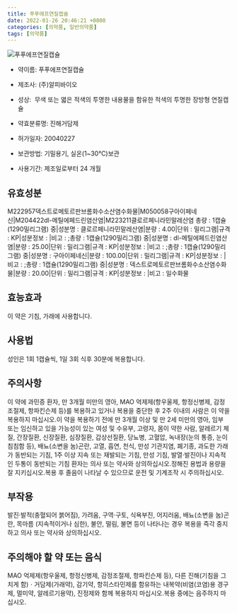 ```yaml
---
title: 푸푸에프연질캡슐
date: 2022-01-26 20:46:21 +0800
categories: [의약품, 일반의약품]
tags: [의약품]
---
```

![푸푸에프연질캡슐](https://nedrug.mfds.go.kr/pbp/cmn/itemImageDownload/148725972805200068)

- 약이름: 푸푸에프연질캡슐
- 제조사: (주)알피바이오
- 성상:  무색 또는 엷은 적색의 투명한 내용물을 함유한 적색의 투명한 장방형 연질캡슐

- 약효분류명: 진해거담제
- 허가일자: 20040227
- 보관방법: 기밀용기, 실온(1~30℃)보관
- 사용기간: 제조일로부터 24 개월
## 유효성분
M222957덱스트로메토르판브롬화수소산염수화물|M050058구아이페네신|M204422dl-메틸에페드린염산염|M223211클로르페니라민말레산염
총량 : 1캡슐(1290밀리그램) 중|성분명 : 클로르페니라민말레산염|분량 : 4.00|단위 : 밀리그램|규격 : KP|성분정보 : |비고 : ;총량 : 1캡슐(1290밀리그램) 중|성분명 : dl-메틸에페드린염산염|분량 : 25.00|단위 : 밀리그램|규격 : KP|성분정보 : |비고 : ;총량 : 1캡슐(1290밀리그램) 중|성분명 : 구아이페네신|분량 : 100.00|단위 : 밀리그램|규격 : KP|성분정보 : |비고 : ;총량 : 1캡슐(1290밀리그램) 중|성분명 : 덱스트로메토르판브롬화수소산염수화물|분량 : 20.00|단위 : 밀리그램|규격 : KP|성분정보 : |비고 : 일수화물
## 효능효과
이 약은 기침, 가래에 사용합니다.
## 사용법
성인은 1회 1캡슐씩, 1일 3회 식후 30분에 복용합니다.
## 주의사항
이 약에 과민증 환자, 만 3개월 미만의 영아, MAO 억제제(항우울제, 항정신병제, 감정조절제, 항파킨슨제 등)를 복용하고 있거나 복용을 중단한 후 2주 이내의 사람은 이 약을 복용하지 마십시오.이 약을 복용하기 전에 만 3개월 이상 및 만 2세 미만의 영아, 임부 또는 임신하고 있을 가능성이 있는 여성 및 수유부, 고령자, 몸이 약한 사람, 알레르기 체질, 간장질환, 신장질환, 심장질환, 갑상선질환, 당뇨병, 고혈압, 녹내장(눈의 통증, 눈이 침침함 등), 배뇨(소변을 눔)곤란, 고열, 흡연, 천식, 만성 기관지염, 폐기종, 과도한 가래가 동반되는 기침, 1주 이상 지속 또는 재발되는 기침, 만성 기침, 발열·발진이나 지속적인 두통이 동반되는 기침 환자는 의사 또는 약사와 상의하십시오.정해진 용법과 용량을 잘 지키십시오.복용 후 졸음이 나타날 수 있으므로 운전 및 기계조작 시 주의하십시오.
## 부작용
발진·발적(충혈되어 붉어짐), 가려움, 구역·구토, 식욕부진, 어지러움, 배뇨(소변을 눔)곤란, 목마름 (지속적이거나 심한), 불안, 떨림, 불면 등이 나타나는 경우 복용을 즉각 중지하고 의사 또는 약사와 상의하십시오.
## 주의해야 할 약 또는 음식
MAO 억제제(항우울제, 항정신병제, 감정조절제, 항파킨슨제 등), 다른 진해(기침을 그치게 함)ㆍ거담제(가래약), 감기약, 항히스타민제를 함유하는 내복약(비염(코염)용 경구제, 멀미약, 알레르기용약), 진정제와 함께 복용하지 마십시오.복용 중에는 음주하지 마십시오.
